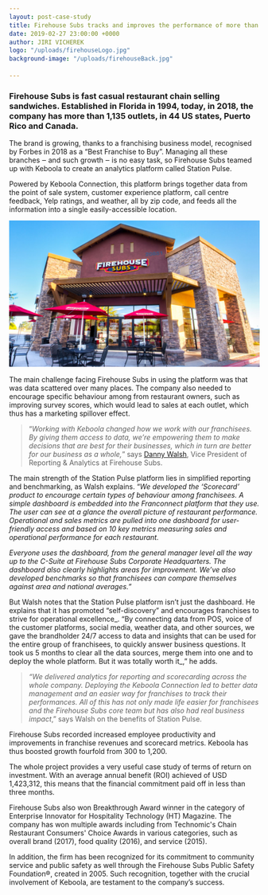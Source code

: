 ```yaml
---
layout: post-case-study
title: Firehouse Subs tracks and improves the performance of more than 1,000 franchisees
date: 2019-02-27 23:00:00 +0000
author: JIRI VICHEREK
logo: "/uploads/firehouseLogo.jpg"
background-image: "/uploads/firehouseBack.jpg"

---
```

### Firehouse Subs is fast casual restaurant chain selling sandwiches. Established in Florida in 1994, today, in 2018, the company has more than 1,135 outlets, in 44 US states, Puerto Rico and Canada. 

The brand is growing, thanks to a franchising business model, recognised by Forbes in 2018 as a “Best Franchise to Buy”. Managing all these branches ‒ and such growth ‒ is no easy task, so Firehouse Subs teamed up with Keboola to create an analytics platform called Station Pulse.

Powered by Keboola Connection, this platform brings together data from the point of sale system, customer experience platform, call centre feedback, Yelp ratings, and weather, all by zip code, and feeds all the information into a single easily-accessible location.

![](/uploads/firehouse-launches-national-delivery-uber-eats.jpg)

The main challenge facing Firehouse Subs in using the platform was that was data scattered over many places. The company also needed to encourage specific behaviour among from restaurant owners, such as improving survey scores, which would lead to sales at each outlet, which thus has a marketing spillover effect.

> “_Working with Keboola changed how we work with our franchisees. By giving them access to data, we’re empowering them to make decisions that are best for their businesses, which in turn are better for our business as a whole,_” says [Danny Walsh](https://www.linkedin.com/in/dwalsh79), Vice President of Reporting & Analytics at Firehouse Subs.

The main strength of the Station Pulse platform lies in simplified reporting and benchmarking, as Walsh explains. “_We developed the ‘Scorecard’ product to encourage certain types of behaviour among franchisees. A simple dashboard is embedded into the Franconnect platform that they use. The user can see at a glance the overall picture of restaurant performance. Operational and sales metrics are pulled into one dashboard for user-friendly access and based on 10 key metrics measuring sales and operational performance for each restaurant._

_Everyone uses the dashboard, from the general manager level all the way up to the C-Suite at Firehouse Subs Corporate Headquarters. The dashboard also clearly highlights areas for improvement. We’ve also developed benchmarks so that franchisees can compare themselves against area and national averages.”_

But Walsh notes that the Station Pulse platform isn’t just the dashboard. He explains that it has promoted “self-discovery” and encourages franchises to strive for operational excellence_. “By connecting data from POS, voice of the customer platforms, social media, weather data, and other sources, we gave the brandholder 24/7 access to data and insights that can be used for the entire group of franchisees, to quickly answer business questions. It took us 5 months to clear all the data sources, merge them into one and to deploy the whole platform. But it was totally worth it_,” he adds.

> _“We delivered analytics for reporting and scorecarding across the whole company. Deploying the Keboola Connection led to better data management and an easier way for franchises to track their performances. All of this has not only made life easier for franchisees and the Firehouse Subs core team but has also had real business impact_,” says Walsh on the benefits of Station Pulse.

Firehouse Subs recorded increased employee productivity and improvements in franchise revenues and scorecard metrics. Keboola has thus boosted growth fourfold from 300 to 1,200.

The whole project provides a very useful case study of terms of return on investment. With an average annual benefit (ROI) achieved of USD 1,423,312, this means that the financial commitment paid off in less than three months.

Firehouse Subs also won Breakthrough Award winner in the category of Enterprise Innovator for Hospitality Technology (HT) Magazine. The company has won multiple awards including from Technomic's Chain Restaurant Consumers' Choice Awards in various categories, such as overall brand (2017), food quality (2016), and service (2015).

In addition, the firm has been recognized for its commitment to community service and public safety as well through the Firehouse Subs Public Safety Foundation®, created in 2005. Such recognition, together with the crucial involvement of Keboola, are testament to the company’s success.